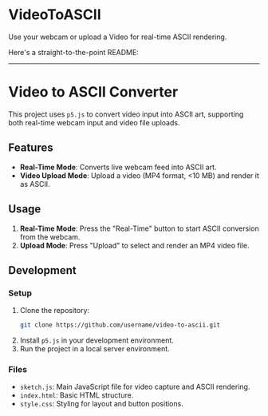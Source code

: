 # VideoToASCII
Use your webcam or upload a Video for real-time ASCII rendering.

Here's a straight-to-the-point README:

---

# Video to ASCII Converter

This project uses `p5.js` to convert video input into ASCII art, supporting both real-time webcam input and video file uploads.

## Features
- **Real-Time Mode**: Converts live webcam feed into ASCII art.
- **Video Upload Mode**: Upload a video (MP4 format, <10 MB) and render it as ASCII.

## Usage
1. **Real-Time Mode**: Press the "Real-Time" button to start ASCII conversion from the webcam.
2. **Upload Mode**: Press "Upload" to select and render an MP4 video file.

## Development
### Setup
1. Clone the repository:
   ```bash
   git clone https://github.com/username/video-to-ascii.git
   ```
2. Install `p5.js` in your development environment.
3. Run the project in a local server environment.

### Files
- `sketch.js`: Main JavaScript file for video capture and ASCII rendering.
- `index.html`: Basic HTML structure.
- `style.css`: Styling for layout and button positions.


